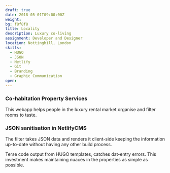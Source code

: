 ```yaml
---
draft: true
date: 2018-05-01T09:00:00Z
weight:
bg: f8f8f8
title: Locality
description: Luxury co-living
assignment: Developer and Designer
location: Nottinghill, London
skills:
  - HUGO
  - JSON 
  - Netlify
  - Git
  - Branding
  - Graphic Communication
open: 
---
```


<!--

resources:
  - src: images/localitysite.svg
  - name: red


https://scripter.co/hugo-leaf-and-branch-bundles/#examples
	- index.md = Leaf Bundle
	- _index.md = Branch Bundle
Listing and resizing the resource images:
	- https://stackoverflow.com/questions/48213883/image-processing-outside-bundles
Nonsense examples:
	- https://gohugo.io/content-management/image-processing/
-->

<!--{{/* <flickity src="3si/images/3si-sales.jpg" title="3Si marketing content" selectCell="flkty.selectCell( value, isWrapped, isInstant )" > */}}-->

### Co-habitation Property Services

This webapp helps people in the luxury rental market organise and filter rooms to taste.

### JSON sanitisation in NetlifyCMS

The filter takes JSON data and renders it client-side keeping the information up-to-date without having any other build process. 

Terse code output from HUGO templates, catches dat-entry errors. This investment makes maintaining nuaces in the properties as simple as possible.

<!--### Preview-->
<!--flickity .select-cell -->

<!--### Visit-->
<!--my link-->

<!--
## The Project in detail

### UX and code

### Branding and Graphic Communication
-->